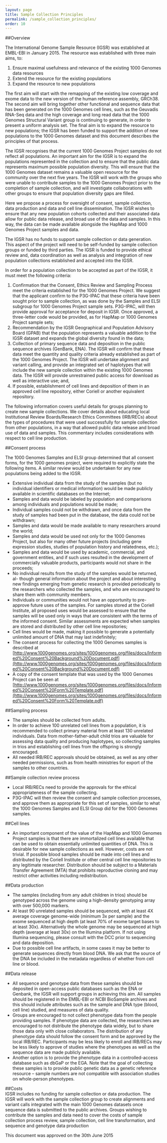 ```yaml
---
layout: page
title: Sample Collection Principles
permalink: /sample_collection_principles/
order: 10
---
```


##Overview

The International Genome Sample Resource (IGSR) was established at EMBL-EBI in January 2015. The resource was established with three main aims, to:

1.	Ensure maximal usefulness and relevance of the existing 1000 Genomes data resources
2.	Extend the resource for the existing populations
3.	Expand the resource to new populations

The first aim will start with the remapping of the existing low coverage and exome data to the new version of the human reference assembly, GRCh38. The second aim will bring together other functional and sequence data that has been generated on the 1000 Genomes cell lines, such as the Geuvadis RNA-Seq data and the high coverage and long read data that the 1000 Genomes Structural Variant group is continuing to generate, in order to present a uniform analysis set. The final aim is to expand the resource to new populations; the IGSR has been funded to support the addition of new populations to the 1000 Genomes dataset and this document describes the principles of that process.

The IGSR recognises that the current 1000 Genomes Project samples do not reflect all populations. An important aim for the IGSR is to expand the populations represented in the collection and to ensure that the public data represents maximum possible population diversity. This will ensure that the 1000 Genomes dataset remains a valuable open resource for the community over the next five years. The IGSR will work with the groups who were unable to contribute samples to the 1000 Genomes Project prior to the completion of sample collection, and will investigate collaborations with other groups to ensure that population diversity gaps are filled.

Here we propose a process for oversight of consent, sample collection, data production and data and cell line dissemination. The IGSR wishes to ensure that any new population cohorts collected and their associated data allow for public data release, and broad use of the data and samples. In this way, the data can be made available alongside the HapMap and 1000 Genomes Project samples and data. 

The IGSR has no funds to support sample collection or data generation. This aspect of the project will need to be self-funded by sample collection groups or funded by third parties. The IGSR is funded to provide ethical review and, data coordination as well as analysis and integration of new population collections established and accepted into the IGSR.   

In order for a population collection to be accepted as part of the IGSR, it must meet the following criteria:

1.	Confirmation that the Consent, Ethics Review and Sampling Process meet the criteria established for the 1000 Genomes Project.  We suggest that the applicant confirm to the P3G-IPAC that these criteria have been sought prior to sample collection, as was done by the Samples and ELSI subgroup for 1000 Genomes Project sample sets. P3G-IPAC, will then provide approval for acceptance for deposit in IGSR.  Once approved, a three-letter code would be provided, as for HapMap or 1000 Genomes Project sample sets;
2.	Recommendation by the IGSR Geographical and Population Advisory Board (GPAB) that the population represents a valuable addition to the IGSR dataset and expands the global diversity found in the data;
3.	Collection of primary sequence data and deposition in the public sequence archives (GenBank, ENA).  The IGSR will confirm that these data meet the quantity and quality criteria already established as part of the 1000 Genomes Project. The IGSR will undertake alignment and variant calling, and provide an integrated set of haplotypes that will include the new sample collection within the existing 1000 Genomes data. The IGSR will provide unrestrained public access for download as well as interactive use; and,
4.	If possible, establishment of cell lines and deposition of them in an approved cell line repository, either Coriell or another equivalent repository.

The following information covers useful details for groups planning to create new sample collections. We cover details about educating local Institutional Review Boards/Research Ethics Committees (IRB/RECs) about the types of procedures that were used successfully for sample collection from other populations, in a way that allowed public data release and broad use of data and samples.  This commentary includes considerations with respect to cell line production. 

##Consent process 

The 1000 Genomes Samples and ELSI group determined that all consent forms, for the 1000 genomes project, were required to explicitly state the following items. A similar review would be undertaken for any new populations being added to the IGSR.

- Extensive individual data from the study of the samples (but no individual identifiers or medical information) would be made publicly available in scientific databases on the Internet;
- Samples and data would be labeled by population and comparisons among individuals and populations would be made; 
- Individual samples could not be withdrawn, and once data from the study of samples had been put in the database, the data could not be withdrawn; 
- Samples and data would be made available to many researchers around the world; 
- Samples and data would be used not only for the 1000 Genomes Project, but also for many other future projects (including gene expression studies, studies of population history and relatedness, etc.); 
- Samples and data would be used by academic, commercial, and government entities, and if such uses resulted in the development of commercially valuable products, participants would not share in the proceeds; 
- No individual results from the study of the samples would be returned, al- though general information about the project and about interesting new findings emerging from genetic research is provided periodically to the researchers who collected the samples, and who are encouraged to share them with community members. 
- Individuals or communities would not have an opportunity to pre-approve future uses of the samples. For samples stored at the Coriell Institute, all proposed uses would be assessed to ensure that the samples will be used only in ways that are consistent with the terms of the informed consent. Similar assessments are expected when samples are stored and distributed by other cell line repositories; 
- Cell lines would be made, making it possible to generate a potentially unlimited amount of DNA that may last indefinitely; 
- The consent process for collecting the 1000 Genomes samples is described at [http://www.1000genomes.org/sites/1000genomes.org/files/docs/Informed%20Consent%20Background%20Document.pdf](http://www.1000genomes.org/sites/1000genomes.org/files/docs/Informed%20Consent%20Background%20Document.pdf)
- A copy of the consent template that was used by the 1000 Genomes Project can be seen at [http://www.1000genomes.org/sites/1000genomes.org/files/docs/Informed%20Consent%20Form%20Template.pdf](http://www.1000genomes.org/sites/1000genomes.org/files/docs/Informed%20Consent%20Form%20Template.pdf)

##Sampling process
- The samples should be collected from adults.
- In order to achieve 100 unrelated cell lines from a population, it is recommended to collect primary material from at least 130 unrelated individuals.  Data from mother-father-adult child trios are valuable for assessing data quality and producing haplotypes, so collecting samples in trios and establishing cell lines from the offspring is strongly encouraged.  
- All needed IRB/REC approvals should be obtained, as well as any other needed permissions, such as from health ministries for export of the samples to other countries.  

##Sample collection review process
- Local IRB/RECs need to provide the approvals for the ethical appropriateness of the sample collecting.  
- P3G-IPAC will then review the consent and sample collection processes, and approve them as appropriate for this set of samples, similar to what the 1000 Genomes Samples and ELSI Group did for the 1000 Genomes samples.

##Cell lines

- An important component of the value of the HapMap and 1000 Genomes Project samples is that there are immortalized cell lines available that can be used to obtain essentially unlimited quantities of DNA.  This is desirable for new sample collections as well.  However, costs are not trivial.   If possible blood samples should be made into cell lines and distributed by the Coriell Institute or other central cell line repositories to any legitimate researcher.  Distribution should be subject to a Materials Transfer Agreement (MTA) that prohibits reproductive cloning and may restrict other activities including redistribution.

##Data production
- The samples (including from any adult children in trios) should be genotyped across the genome using a high-density genotyping array with over 500,000 markers.
- At least 90 unrelated samples should be sequenced, with at least 4X average coverage genome-wide (minimum 3x per sample) and the exome sequenced at high depth (at least 70% of exome target bases to at least 30x).  Alternatively the whole genome may be sequenced at high depth (average at least 30x) on the Illumina platform. If not using Illumina sequencing, please consult with the DCC prior to sequencing and data deposition.
- Due to possible cell line artifacts, in some cases it may be better to generate sequences directly from blood DNA. We ask that the source of the DNA be included in the metadata regardless of whether from cell line or blood.

##Data release
- All sequence and genotype data from these samples should be deposited in open-access public databases such as the ENA or Genbank, the IGSR will support groups in achieving this aim. All samples should be registered in the EMBL-EBI or NCBI BioSample archives and this should include attributes such as the sample and DNA type (blood, cell line) studied, and measures of data quality.
- Groups are encouraged to not collect phenotype data from the people providing samples.  If phenotype data are collected, the researchers are encouraged to not distribute the phenotype data widely, but to share those data only with close collaborators.  The distribution of any phenotype data should follow the consent form and be approved by the local IRB/REC.  Participants may be less likely to enroll and IRB/RECs may be less likely to approve of studies where the phenotypes as well as the sequence data are made publicly available.  
- Another option is to provide the phenotype data in a controlled-access database such as dbGaP or the EGA.  Note that the goal of collecting these samples is to provide public genetic data as a genetic reference resource – sample numbers are not compatible with association studies on whole-person phenotypes.  

##Costs  
IGSR includes no funding for sample collection or data production. The IGSR will work with the sample collection group to create alignments and variant calls integrated with the main 1000 Genomes datasets once sequence data is submitted to the public archives. Groups wishing to contribute the samples and data need to cover the costs of sample collection process review, sample collection, cell line transformation, and sequence and genotype data production

This document was approved on the 30th June 2015
